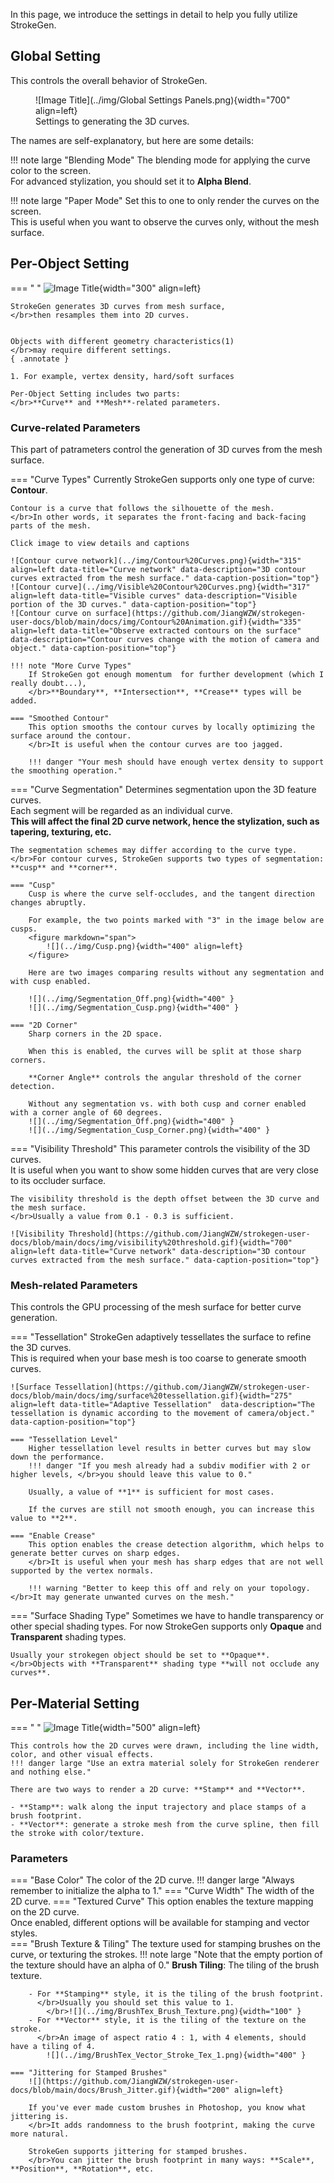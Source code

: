 ﻿In this page, we introduce the settings in detail to help you fully utilize StrokeGen.


## Global Setting
This controls the overall behavior of StrokeGen. 

<figure markdown="span">
    ![Image Title](../img/Global Settings Panels.png){width="700" align=left}
    <figcaption>Settings to generating the 3D curves.</figcaption>
</figure>

The names are self-explanatory, but here are some details:

!!! note large "Blending Mode" 
    The blending mode for applying the curve color to the screen. 
    </br>For advanced stylization, you should set it to **Alpha Blend**. 

!!! note large "Paper Mode"
    Set this to one to only render the curves on the screen.
    </br> This is useful when you want to observe the curves only, without the mesh surface. 

## Per-Object Setting

=== " "
    ![Image Title](../img/Per-object%20panels.png){width="300" align=left}

    StrokeGen generates 3D curves from mesh surface, 
    </br>then resamples them into 2D curves.


    Objects with different geometry characteristics(1) 
    </br>may require different settings.
    { .annotate }

    1. For example, vertex density, hard/soft surfaces 

    Per-Object Setting includes two parts: 
    </br>**Curve** and **Mesh**-related parameters. 


### Curve-related Parameters
This part of patrameters control the generation of 3D curves from the mesh surface.

=== "Curve Types"
    Currently StrokeGen supports only one type of curve: **Contour**. 
    
    Contour is a curve that follows the silhouette of the mesh. 
    </br>In other words, it separates the front-facing and back-facing parts of the mesh. 
    
    Click image to view details and captions

    ![Contour curve network](../img/Contour%20Curves.png){width="315" align=left data-title="Curve network" data-description="3D contour curves extracted from the mesh surface." data-caption-position="top"}
    ![Contour curve](../img/Visible%20Contour%20Curves.png){width="317" align=left data-title="Visible curves" data-description="Visible portion of the 3D curves." data-caption-position="top"}
    ![Contour curve on surface](https://github.com/JiangWZW/strokegen-user-docs/blob/main/docs/img/Contour%20Animation.gif){width="335" align=left data-title="Observe extracted contours on the surface" data-description="Contour curves change with the motion of camera and object." data-caption-position="top"}
    
    !!! note "More Curve Types"
        If StrokeGen got enough momentum  for further development (which I really doubt...), 
        </br>**Boundary**, **Intersection**, **Crease** types will be added.

    === "Smoothed Contour"
        This option smooths the contour curves by locally optimizing the surface around the contour.
        </br>It is useful when the contour curves are too jagged.

        !!! danger "Your mesh should have enough vertex density to support the smoothing operation."

=== "Curve Segmentation"
    Determines segmentation upon the 3D feature curves.
    </br>Each segment will be regarded as an individual curve.
    </br>**This will affect the final 2D curve network, hence the stylization, such as tapering, texturing, etc.** 
    
    The segmentation schemes may differ according to the curve type. 
    </br>For contour curves, StrokeGen supports two types of segmentation: **cusp** and **corner**.

    === "Cusp"
        Cusp is where the curve self-occludes, and the tangent direction changes abruptly. 
        
        For example, the two points marked with "3" in the image below are cusps.
        <figure markdown="span">
            ![](../img/Cusp.png){width="400" align=left}
        </figure>

        Here are two images comparing results without any segmentation and with cusp enabled.

        ![](../img/Segmentation_Off.png){width="400" }
        ![](../img/Segmentation_Cusp.png){width="400" }

    === "2D Corner"
        Sharp corners in the 2D space. 
        
        When this is enabled, the curves will be split at those sharp corners.
        
        **Corner Angle** controls the angular threshold of the corner detection.

        Without any segmentation vs. with both cusp and corner enabled with a corner angle of 60 degrees.
        ![](../img/Segmentation_Off.png){width="400" }
        ![](../img/Segmentation_Cusp_Corner.png){width="400" }
        


=== "Visibility Threshold"
    This parameter controls the visibility of the 3D curves. 
    </br>It is useful when you want to show some hidden curves that are very close to its occluder surface.

    The visibility threshold is the depth offset between the 3D curve and the mesh surface. 
    </br>Usually a value from 0.1 - 0.3 is sufficient.

    ![Visibility Threshold](https://github.com/JiangWZW/strokegen-user-docs/blob/main/docs/img/visibility%20threshold.gif){width="700" align=left data-title="Curve network" data-description="3D contour curves extracted from the mesh surface." data-caption-position="top"}
    

### Mesh-related Parameters
This controls the GPU processing of the mesh surface for better curve generation.

=== "Tessellation"
    StrokeGen adaptively tessellates the surface to refine the 3D curves.
    </br> This is required when your base mesh is too coarse to generate smooth curves. 


    ![Surface Tessellation](https://github.com/JiangWZW/strokegen-user-docs/blob/main/docs/img/surface%20tessellation.gif){width="275" align=left data-title="Adaptive Tessellation"  data-description="The tessellation is dynamic according to the movement of camera/object." data-caption-position="top"}
    
    === "Tessellation Level"
        Higher tessellation level results in better curves but may slow down the performance.
        !!! danger "If you mesh already had a subdiv modifier with 2 or higher levels, </br>you should leave this value to 0."
        
        Usually, a value of **1** is sufficient for most cases. 
        
        If the curves are still not smooth enough, you can increase this value to **2**.
    
    === "Enable Crease"
        This option enables the crease detection algorithm, which helps to generate better curves on sharp edges.
        </br>It is useful when your mesh has sharp edges that are not well supported by the vertex normals.

        !!! warning "Better to keep this off and rely on your topology. </br>It may generate unwanted curves on the mesh."


=== "Surface Shading Type"
    Sometimes we have to handle transparency or other special shading types.
    For now StrokeGen supports only **Opaque** and **Transparent** shading types.
    
    Usually your strokegen object should be set to **Opaque**.
    </br>Objects with **Transparent** shading type **will not occlude any curves**. 

## Per-Material Setting

=== " "
    ![Image Title](../img/Per-material%20panels.png){width="500" align=left}
    
    This controls how the 2D curves were drawn, including the line width, color, and other visual effects.
    !!! danger large "Use an extra material solely for StrokeGen renderer and nothing else."
    
    There are two ways to render a 2D curve: **Stamp** and **Vector**.

    - **Stamp**: walk along the input trajectory and place stamps of a brush footprint. 
    - **Vector**: generate a stroke mesh from the curve spline, then fill the stroke with color/texture.

### Parameters
=== "Base Color"
    The color of the 2D curve.
    !!! danger large "Always remember to initialize the alpha to 1."
=== "Curve Width"
    The width of the 2D curve. 
=== "Textured Curve"
    This option enables the texture mapping on the 2D curve.
    </br> Once enabled, different options will be available for stamping and vector styles.  
    === "Brush Texture & Tiling"
        The texture used for stamping brushes on the curve, or texturing the strokes.
        !!! note large "Note that the empty portion of the texture should have an alpha of 0." 
        **Brush Tiling**: The tiling of the brush texture.

        - For **Stamping** style, it is the tiling of the brush footprint.
          </br>Usually you should set this value to 1. 
            </br>![](../img/BrushTex_Brush_Texture.png){width="100" }
        - For **Vector** style, it is the tiling of the texture on the stroke. 
          </br>An image of aspect ratio 4 : 1, with 4 elements, should have a tiling of 4. 
            ![](../img/BrushTex_Vector_Stroke_Tex_1.png){width="400" }
    
    === "Jittering for Stamped Brushes" 
        ![](https://github.com/JiangWZW/strokegen-user-docs/blob/main/docs/Brush_Jitter.gif){width="200" align=left}

        If you've ever made custom brushes in Photoshop, you know what jittering is.
        </br>It adds randomness to the brush footprint, making the curve more natural.
        
        StrokeGen supports jittering for stamped brushes.
        </br>You can jitter the brush footprint in many ways: **Scale**, **Position**, **Rotation**, etc.         
    